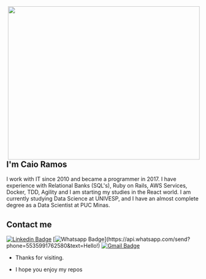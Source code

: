 <img align="right" width="500" height="400" src="https://media.giphy.com/media/XHtP7rq0zKoMxH4gBF/giphy.gif">
 
## I'm Caio Ramos
 
I work with IT since 2010 and became a programmer in 2017. I have experience with Relational Banks (SQL's), Ruby on Rails, AWS Services, Docker, TDD, Agility and I am starting my studies in the React world. I am currently studying Data Science at UNIVESP, and I have an almost complete degree as a Data Scientist at PUC Minas.


## Contact me
[![Linkedin Badge](https://img.shields.io/badge/-LinkedIn-blue?style=flat-square&logo=Linkedin&logoColor=white&link=link_do_seu_perfil_no_linkedin)](https://www.linkedin.com/in/caio-ramos-83271943/)
[![Whatsapp Badge](https://img.shields.io/badge/-Whatsapp-4CA143?style=flat-square&labelColor=4CA143&logo=whatsapp&logoColor=white&link=https://api.whatsapp.com/send?phone=seu_telefone_55+DDD+número_de_telefone&text=Hello!)](https://api.whatsapp.com/send?phone=5535991762580&text=Hello!)
[![Gmail Badge](https://img.shields.io/badge/-Gmail-c14438?style=flat-square&logo=Gmail&logoColor=white&link=mailto:seu_email)](mailto:cwfr88@gmail.com)
 
- Thanks for visiting. 
 
- I hope you enjoy my repos
